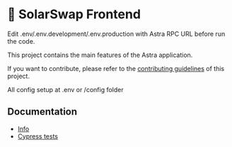 # 🥞 SolarSwap Frontend

Edit .env/.env.development/.env.production with Astra RPC URL before run the code.

This project contains the main features of the Astra application.

If you want to contribute, please refer to the [contributing guidelines](./CONTRIBUTING.md) of this project.

All config setup at .env or /config folder

## Documentation

-   [Info](doc/Info.md)
-   [Cypress tests](doc/Cypress.md)

